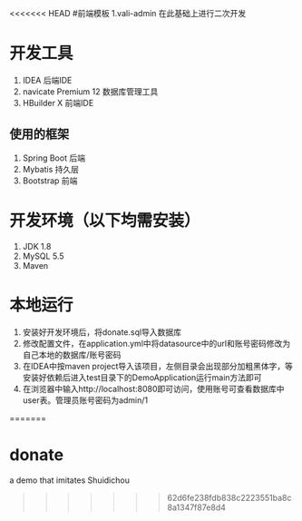 <<<<<<< HEAD
#前端模板
1.vali-admin
在此基础上进行二次开发

# 开发工具
1. IDEA 后端IDE
2. navicate Premium 12 数据库管理工具
3. HBuilder X 前端IDE

## 使用的框架
1. Spring Boot 后端
2. Mybatis 持久层
3. Bootstrap 前端


# 开发环境（以下均需安装）
1. JDK 1.8
2. MySQL 5.5
3. Maven

# 本地运行
1. 安装好开发环境后，将donate.sql导入数据库
2. 修改配置文件，在application.yml中将datasource中的url和账号密码修改为自己本地的数据库/账号密码
4. 在IDEA中按maven project导入该项目，左侧目录会出现部分加粗黑体字，等安装好依赖后进入test目录下的DemoApplication运行main方法即可
5. 在浏览器中输入http://localhost:8080即可访问，使用账号可查看数据库中user表。管理员账号密码为admin/1

=======
# donate
a demo that imitates Shuidichou
>>>>>>> 62d6fe238fdb838c2223551ba8c8a1347f87e8d4

